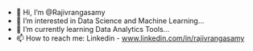 - 👋 Hi, I’m @Rajivrangasamy
- 👀 I’m interested in Data Science and Machine Learning...
- 🌱 I’m currently learning Data Analytics Tools...
- 📫 How to reach me:
      Linkedin - www.linkedin.com/in/rajivrangasamy

<!---
Rajivrangasamy/Rajivrangasamy is a ✨ special ✨ repository because its `README.md` (this file) appears on your GitHub profile.
You can click the Preview link to take a look at your changes.
--->
